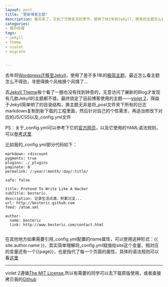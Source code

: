 ```yaml
---
layout: post
title: "更新博客主题"
description: 春天来了，又到了万物复苏的季节，使用了快1年的Jekyll，原来的主题怎么看怎么变扭，于是花了一些时间更换了主题
categories:
- 偶尔惊喜
tags:
- jekyll
- theme
- violet
- migrate


---
```


去年将[Wordpress迁移至Jekyll](http://www.besteric.com/2013/05/08/migrate-wordpress-to-jekyll/)，使用了差不多1年的[极简主题](http://webfrogs.me/2012/12/20/use-jekyll/)，最近怎么看主题怎么不得劲，寻思得换个风格换个风情了...

去[Jekyll Theme](jekyllthemes.org)挨个看了一圈也没有找到钟意的，无意访问了展新的Blog才发现有几款Jekyll的主题都不错，最终锁定了目前博客使用的主题——[violet 2](http://www.zhanxin.info/jekyll/2013-10-29-new-violet-theme.html)，得益于Jekyll简单明了的目录结构，换主题无非是将_post文件夹下所有的日志markdown复制到新下载的工程里面，然后针对自己的个性需求，再适当修改下对应的JS/CSS以及_config.yml文件

PS：关于_config.yml可以参考下它的[官方网页](http://jekyllrb.com/docs/configuration/)，以及它使用的YAML语法规则，可以[参考这里](http://jekyllrb.com/docs/frontmatter/)

比如我的_config.yml部分代码如下：

```
markdown: rdiscount
pygments: true
plugins: ./_plugins
paginate: 8
permalink: /:year/:month/:day/:title/

safe: false

title: Pretend To Write Like A Hacker
subTitle: besteric.
description: 记录生活点滴，积累沉淀...
url: http://besteric.github.com
feed: /atom.xml

author:
  name: besteric
  link: http://www.besteric.com/contact.html


```

在其他地方如果需要引用_config.yml配置的name属性，可以使用这种形式：{{ site.author.name }}，其实简单理解将_config.yml赋值给site这个变量，相对应的变量还有一个{{page}}，也是指代了每一个页面的属性，具体的语法规则可以看[这里](http://jekyllrb.com/docs/configuration/)

---

violet 2遵循[The MIT License](http://opensource.org/licenses/MIT),所以有需要的同学可以去下载原版使用，或者直接拷贝我的[Github](https://github.com/besteric/besteric.github.com)
